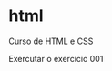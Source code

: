 # html
 Curso de HTML e CSS

<a ref="https://julianspinellis.github.io/html/exercicios/ex001/index.html"> Exercutar o exercício 001 </a>